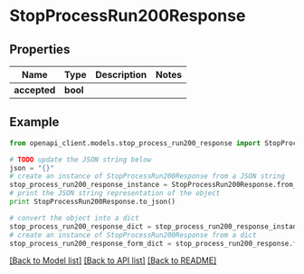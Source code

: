 # StopProcessRun200Response


## Properties
Name | Type | Description | Notes
------------ | ------------- | ------------- | -------------
**accepted** | **bool** |  | 

## Example

```python
from openapi_client.models.stop_process_run200_response import StopProcessRun200Response

# TODO update the JSON string below
json = "{}"
# create an instance of StopProcessRun200Response from a JSON string
stop_process_run200_response_instance = StopProcessRun200Response.from_json(json)
# print the JSON string representation of the object
print StopProcessRun200Response.to_json()

# convert the object into a dict
stop_process_run200_response_dict = stop_process_run200_response_instance.to_dict()
# create an instance of StopProcessRun200Response from a dict
stop_process_run200_response_form_dict = stop_process_run200_response.from_dict(stop_process_run200_response_dict)
```
[[Back to Model list]](../README.md#documentation-for-models) [[Back to API list]](../README.md#documentation-for-api-endpoints) [[Back to README]](../README.md)


